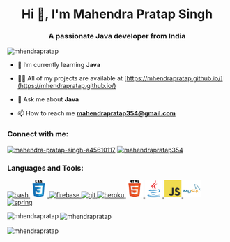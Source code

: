 <h1 align="center">Hi 👋, I'm Mahendra Pratap Singh</h1>
<h3 align="center">A passionate Java developer from India</h3>

<p align="left"> <img src="https://komarev.com/ghpvc/?username=mhendrapratap&label=Profile%20views&color=0e75b6&style=flat" alt="mhendrapratap" /> </p>

- 🌱 I’m currently learning **Java**

- 👨‍💻 All of my projects are available at [https://mhendrapratap.github.io/](https://mhendrapratap.github.io/)

- 💬 Ask me about **Java**

- 📫 How to reach me **mahendrapratap354@gmail.com**

<h3 align="left">Connect with me:</h3>
<p align="left">
<a href="https://linkedin.com/in/mahendra-pratap-singh-a45610117" target="blank"><img align="center" src="https://raw.githubusercontent.com/rahuldkjain/github-profile-readme-generator/master/src/images/icons/Social/linked-in-alt.svg" alt="mahendra-pratap-singh-a45610117" height="30" width="40" /></a>
<a href="https://www.leetcode.com/mahendrapratap354" target="blank"><img align="center" src="https://raw.githubusercontent.com/rahuldkjain/github-profile-readme-generator/master/src/images/icons/Social/leet-code.svg" alt="mahendrapratap354" height="30" width="40" /></a>
</p>

<h3 align="left">Languages and Tools:</h3>
<p align="left"> <a href="https://www.gnu.org/software/bash/" target="_blank" rel="noreferrer"> <img src="https://www.vectorlogo.zone/logos/gnu_bash/gnu_bash-icon.svg" alt="bash" width="40" height="40"/> </a> <a href="https://www.w3schools.com/css/" target="_blank" rel="noreferrer"> <img src="https://raw.githubusercontent.com/devicons/devicon/master/icons/css3/css3-original-wordmark.svg" alt="css3" width="40" height="40"/> </a> <a href="https://firebase.google.com/" target="_blank" rel="noreferrer"> <img src="https://www.vectorlogo.zone/logos/firebase/firebase-icon.svg" alt="firebase" width="40" height="40"/> </a> <a href="https://git-scm.com/" target="_blank" rel="noreferrer"> <img src="https://www.vectorlogo.zone/logos/git-scm/git-scm-icon.svg" alt="git" width="40" height="40"/> </a> <a href="https://heroku.com" target="_blank" rel="noreferrer"> <img src="https://www.vectorlogo.zone/logos/heroku/heroku-icon.svg" alt="heroku" width="40" height="40"/> </a> <a href="https://www.w3.org/html/" target="_blank" rel="noreferrer"> <img src="https://raw.githubusercontent.com/devicons/devicon/master/icons/html5/html5-original-wordmark.svg" alt="html5" width="40" height="40"/> </a> <a href="https://www.java.com" target="_blank" rel="noreferrer"> <img src="https://raw.githubusercontent.com/devicons/devicon/master/icons/java/java-original.svg" alt="java" width="40" height="40"/> </a> <a href="https://developer.mozilla.org/en-US/docs/Web/JavaScript" target="_blank" rel="noreferrer"> <img src="https://raw.githubusercontent.com/devicons/devicon/master/icons/javascript/javascript-original.svg" alt="javascript" width="40" height="40"/> </a> <a href="https://www.mysql.com/" target="_blank" rel="noreferrer"> <img src="https://raw.githubusercontent.com/devicons/devicon/master/icons/mysql/mysql-original-wordmark.svg" alt="mysql" width="40" height="40"/> </a> <a href="https://spring.io/" target="_blank" rel="noreferrer"> <img src="https://www.vectorlogo.zone/logos/springio/springio-icon.svg" alt="spring" width="40" height="40"/> </a> </p>

<p><img align="left" src="https://github-readme-stats.vercel.app/api/top-langs?username=mhendrapratap&show_icons=true&locale=en&layout=compact" alt="mhendrapratap" /></p>

<p>&nbsp;<img align="center" src="https://github-readme-stats.vercel.app/api?username=mhendrapratap&show_icons=true&locale=en" alt="mhendrapratap" /></p>

<p><img align="center" src="https://github-readme-streak-stats.herokuapp.com/?user=mhendrapratap&" alt="mhendrapratap" /></p>
